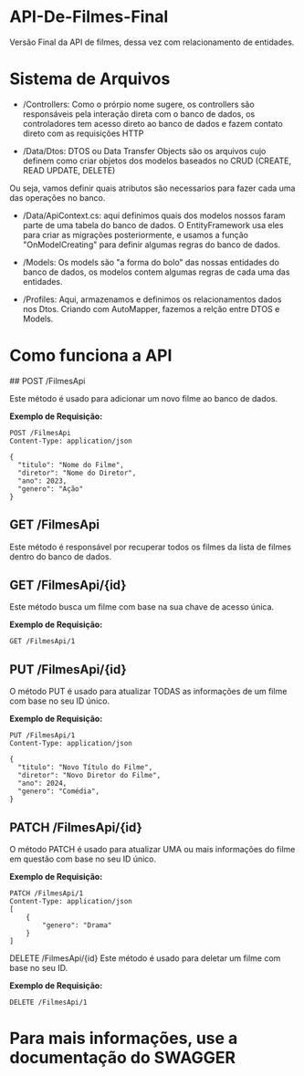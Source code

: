 # API-De-Filmes-Final
Versão Final da API de filmes, dessa vez com relacionamento de entidades. 

<h1>Sistema de Arquivos</h1>

- /Controllers:  Como o prórpio nome sugere, os controllers são responsáveis pela interação direta com o banco de dados, os controladores tem acesso direto ao banco de dados e fazem contato direto com as requisições HTTP

- /Data/Dtos: DTOS ou Data Transfer Objects são os arquivos cujo definem como criar objetos dos modelos baseados no CRUD (CREATE, READ UPDATE, DELETE)

Ou seja, vamos definir quais atributos são necessarios para fazer cada uma das operações no banco.

- /Data/ApiContext.cs: aqui definimos quais dos modelos nossos faram parte de uma tabela do banco de dados. O EntityFramework usa eles para criar as migrações posteriormente, e usamos a função "OnModelCreating" para definir algumas regras do banco de dados.

- /Models: Os models são "a forma do bolo" das nossas entidades do banco de dados, os modelos contem algumas regras de cada uma das entidades.

- /Profiles: Aqui, armazenamos e definimos os relacionamentos dados nos Dtos. Criando com AutoMapper, fazemos a relção entre DTOS e Models.

<h1>Como funciona a API</h1>
## POST /FilmesApi

Este método é usado para adicionar um novo filme ao banco de dados.

**Exemplo de Requisição:**

```http
POST /FilmesApi
Content-Type: application/json

{
  "titulo": "Nome do Filme",
  "diretor": "Nome do Diretor",
  "ano": 2023,
  "genero": "Ação"
}
```

## GET /FilmesApi

Este método é responsável por recuperar todos os filmes da lista de filmes dentro do banco de dados.

## GET /FilmesApi/{id}
Este método busca um filme com base na sua chave de acesso única.

**Exemplo de Requisição:**

```http
GET /FilmesApi/1
```

## PUT /FilmesApi/{id}

O método PUT é usado para atualizar TODAS as informações de um filme com base no seu ID único.

**Exemplo de Requisição:**

```http
PUT /FilmesApi/1
Content-Type: application/json

{
  "titulo": "Novo Título do Filme",
  "diretor": "Novo Diretor do Filme",
  "ano": 2024,
  "genero": "Comédia",
}
```

## PATCH /FilmesApi/{id}

O método PATCH é usado para atualizar UMA ou mais informações do filme em questão com base no seu ID único.

**Exemplo de Requisição:**

```http
PATCH /FilmesApi/1
Content-Type: application/json
[
	{
  		"genero": "Drama"
	}
]
```

DELETE /FilmesApi/{id}
Este método é usado para deletar um filme com base no seu ID.

**Exemplo de Requisição:**

```http
DELETE /FilmesApi/1
```


# Para mais informações, use a documentação do SWAGGER
